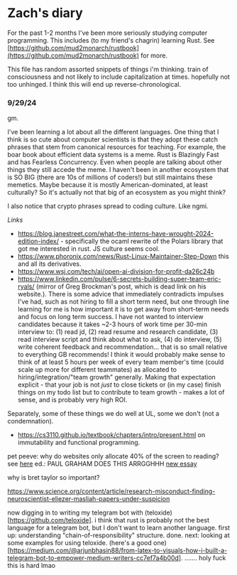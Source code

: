 # Zach's diary
For the past 1-2 months I've been more seriously studying computer programming. This includes (to my friend's chagrin) learning Rust. See [https://github.com/mud2monarch/rustbook](https://github.com/mud2monarch/rustbook) for more. 

This file has random assorted snippets of things i'm thinking. train of consciousness and not likely to include capitalization at times. hopefully not too unhinged. I think this will end up reverse-chronological.

### 9/29/24
gm.

I've been learning a lot about all the different languages. One thing that I think is so cute about computer scientists is that they adopt these catch phrases that stem from canonical resources for teaching. For example, the boar book about efficient data systems is a meme. Rust is Blazingly Fast and has Fearless Concurrency. Even when people are talking about other things they still accede the meme. I haven't been in another ecosystem that is SO BIG (there are 10s of millions of coders!) but still maintains these memetics. Maybe because it is mostly American-dominated, at least culturally? So it's actually not that big of an ecosystem as you might think?

I also notice that crypto phrases spread to coding culture. Like ngmi.

*Links*
- https://blog.janestreet.com/what-the-interns-have-wrought-2024-edition-index/ - specifically the ocaml rewrite of the Polars library that got me interested in rust. JS culture seems cool.
- https://www.phoronix.com/news/Rust-Linux-Maintainer-Step-Down this and all its derivatives.
- https://www.wsj.com/tech/ai/open-ai-division-for-profit-da26c24b
- https://www.linkedin.com/pulse/6-secrets-building-super-team-eric-ryals/ (mirror of Greg Brockman's post, which is dead link on his website.). There is some advice that immediately contradicts impulses I've had, such as not hiring to fill a short term need, but one through line learning for me is how important it is to get away from short-term needs and focus on long term success. I have not wanted to interview candidates because it takes ~2-3 hours of work time per 30-min interview to: (1) read jd, (2) read resume and research candidate, (3) read interview script and think about what to ask, (4) do interview, (5) write coherent feedback and recommendation... that is so small relative to everything GB recommends! I think it would probably make sense to think of at least 5 hours per week of every team member's time (could scale up more for different teammates) as allocated to hiring/integration/"team growth" generally. Making that expectation explicit - that your job is not *just* to close tickets or (in my case) finish things on my todo list but to contribute to team growth - makes a lot of sense, and is probably very high ROI.

Separately, some of these things we do well at UL, some we don't (not a condemnation).
- https://cs3110.github.io/textbook/chapters/intro/present.html on immutability and functional programming.

pet peeve: why do websites only allocate 40% of the screen to reading? see [here](https://imgur.com/a/chxakHL)
ed.: PAUL GRAHAM DOES THIS ARRGGHHH [new essay](https://paulgraham.com/when.html)

why is bret taylor so important?

https://www.science.org/content/article/research-misconduct-finding-neuroscientist-eliezer-masliah-papers-under-suspicion

now digging in to writing my telegram bot with (teloxide)[https://github.com/teloxide]. i think that rust is probably not the best language for a telegram bot, but I don't want to learn another language.
first up: understanding "chain-of-responsibility" structure. done.
next: looking at some examples for using teloxide. (here's a good one)[https://medium.com/@arjunbhasin88/from-latex-to-visuals-how-i-built-a-telegram-bot-to-empower-medium-writers-cc7ef7a4b00d].
.......
holy fuck this is hard lmao